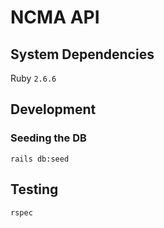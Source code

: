 # NCMA API

## System Dependencies
Ruby `2.6.6`

## Development
### Seeding the DB
`rails db:seed`

## Testing
`rspec`

